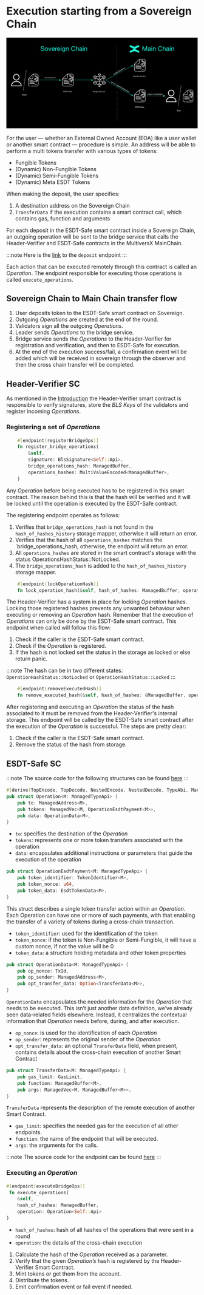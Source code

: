 # Execution starting from a Sovereign Chain
![From Sovereign](../../static/sovereign/from-sovereign.png)

For the user — whether an External Owned Account (EOA) like a user wallet or another smart contract — procedure is simple. An address will be able to perform a multi tokens transfer with various types of tokens:
- Fungible Tokens
- (Dynamic) Non-Fungible Tokens
- (Dynamic) Semi-Fungible Tokens
- (Dynamic) Meta ESDT Tokens

When making the deposit, the user specifies:
1. A destination address on the Sovereign Chain
2. `TransferData` if the execution contains a smart contract call, which contains gas, function and arguments

For each deposit in the ESDT-Safe smart contract inside a Sovereign Chain, an outgoing operation will be sent to the bridge service that calls the Header-Verifier and ESDT-Safe contracts in the MultiversX MainChain.

:::note
Here is the [link](https://github.com/multiversx/mx-sovereign-sc/blob/main/esdt-safe/src/to_sovereign/create_tx.rs) to the `deposit` endpoint
:::

Each action that can be executed remotely through this contract is called an *Operation*. The endpoint responsible for executing those operations is called `execute_operations`.

## Sovereign Chain to Main Chain transfer flow
1. User deposits token to the ESDT-Safe smart contract on Sovereign.
2. Outgoing *Operations* are created at the end of the round.
3. Validators sign all the outgoing *Operations*.
4. Leader sends *Operations* to the bridge service.
5. Bridge service sends the *Operations* to the Header-Verifier for registration and verification, and then to ESDT-Safe for execution.
6. At the end of the execution success/fail, a confirmation event will be added which will be received in sovereign through the observer and then the cross chain transfer will be completed.

## Header-Verifier SC

As mentioned in the [Introduction](cross-chain-execution.md) the Header-Verifier smart contract is responsible to verify signatures, store the *BLS Keys* of the validators and register incoming *Operations*.

### Registering a set of *Operations*
```rust
    #[endpoint(registerBridgeOps)]
    fn register_bridge_operations(
        &self,
        signature: BlsSignature<Self::Api>,
        bridge_operations_hash: ManagedBuffer,
        operations_hashes: MultiValueEncoded<ManagedBuffer>,
    )
```

Any *Operation* before being executed has to be registered in this smart contract. The reason behind this is that the hash will be verified and it will be locked until the operation is executed by the ESDT-Safe contract.

The registering endpoint operates as follows:
1. Verifies that  `bridge_operations_hash` is not found in the `hash_of_hashes_history` storage mapper, otherwise it will return an error.
2. Verifies that the hash of all `operations_hashes` matches the `bridge_operations_hash, otherwise, the endpoint will return an error.
3. All `operations_hashes` are stored in the smart contract's storage with the status OperationsHashStatus::NotLocked.
4. The `bridge_operations_hash` is added to the `hash_of_hashes_history` storage mapper.

```rust
    #[endpoint(lockOperationHash)]
    fn lock_operation_hash(&self, hash_of_hashes: ManagedBuffer, operation_hash: ManagedBuffer)
```

The Header-Verifier has a system in place for locking *Operation* hashes. Locking those registered hashes prevents any unwanted behaviour when executing or removing an *Operation* hash. Remember that the execution of *Operations* can only be done by the ESDT-Safe smart contract. This endpoint when called will follow this flow:

1. Check if the caller is the ESDT-Safe smart contract.
2. Check if the *Operation* is registered.
3. If the hash is not locked set the status in the storage as locked or else return panic.

:::note
The hash can be in two different states: `OperationHashStatus::NotLocked` or `OperationHashStatus::Locked`
:::

```rust
    #[endpoint(removeExecutedHash)]
    fn remove_executed_hash(&self, hash_of_hashes: &ManagedBuffer, operation_hash: &ManagedBuffer)
```

After registering and executing an *Operation* the status of the hash associated to it must be removed from the Header-Verifier's internal storage. This endpoint will be called by the ESDT-Safe smart contract after the execution of the *Operation* is successful. The steps are pretty clear:

1. Check if the caller is the ESDT-Safe smart contract.
2. Remove the status of the hash from storage.

## ESDT-Safe SC

:::note
The source code for the following structures can be found [here](https://github.com/multiversx/mx-sovereign-sc/blob/main/common/transaction/src/lib.rs)
:::

```rust
#[derive(TopEncode, TopDecode, NestedEncode, NestedDecode, TypeAbi, ManagedVecItem, Clone)]
pub struct Operation<M: ManagedTypeApi> {
    pub to: ManagedAddress<M>,
    pub tokens: ManagedVec<M, OperationEsdtPayment<M>>,
    pub data: OperationData<M>,
}
```

- `to`: specifies the destination of the *Operation*
- `tokens`: represents one or more token transfers associated with the operation
- `data`: encapsulates additional instructions or parameters that guide the execution of the operation

```rust
pub struct OperationEsdtPayment<M: ManagedTypeApi> {
    pub token_identifier: TokenIdentifier<M>,
    pub token_nonce: u64,
    pub token_data: EsdtTokenData<M>,
}
```

This struct describes a single token transfer action within an *Operation*. Each Operation can have one or more of such payments, with that enabling the transfer of a variety of tokens during a cross-chain transaction. 

- `token_identifier`: used for the identification of the token
- `token_nonce`: if the token is Non-Fungible or Semi-Fungible, it will have a custom nonce, if not the value will be 0
- `token_data`: a structure holding metadata and other token properties

```rust
pub struct OperationData<M: ManagedTypeApi> {
    pub op_nonce: TxId,
    pub op_sender: ManagedAddress<M>,
    pub opt_transfer_data: Option<TransferData<M>>,
}
```

`OperationData` encapsulates the needed information for the *Operation* that needs to be executed. This isn’t just another data definition, we’ve already seen data-related fields elsewhere. Instead, it centralizes the contextual information that *Operation* needs before, during, and after execution.

- `op_nonce`: is used for the identification of each *Operation*
- `op_sender`: represents the original sender of the *Operation*
- `opt_transfer_data`: an optional `TransferData` field, when present, contains details about the cross-chain execution of another Smart Contract

```rust
pub struct TransferData<M: ManagedTypeApi> {
    pub gas_limit: GasLimit,
    pub function: ManagedBuffer<M>,
    pub args: ManagedVec<M, ManagedBuffer<M>>,
}
```

`TransferData` represents the description of the remote execution of another Smart Contract.

- `gas_limit`: specifies the needed gas for the execution of all other endpoints.
- `function`: the name of the endpoint that will be executed.
- `args`: the arguments for the calls.


:::note
The source code for the endpoint can be found [here](https://github.com/multiversx/mx-sovereign-sc/blob/main/esdt-safe/src/from_sovereign/transfer_tokens.rs)
:::
### Executing an *Operation*

```rust
#[endpoint(executeBridgeOps)]
 fn execute_operations(
    &self, 
    hash_of_hashes: ManagedBuffer, 
    operation: Operation<Self::Api>
)
```
- `hash_of_hashes`: hash of all hashes of the operations that were sent in a round
- `operation`: the details of the cross-chain execution

1. Calculate the hash of the *Operation* received as a parameter.
2. Verify that the given *Operation’s* hash is registered by the Header-Verifier Smart Contract.
3. Mint tokens or get them from the account.
4. Distribute the tokens.
5. Emit confirmation event or fail event if needed.

